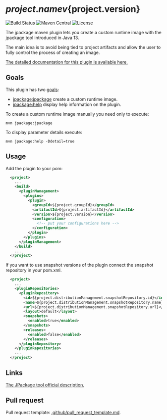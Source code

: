 # ${project.name} v${project.version}

[![Build Status][travis_badge]][travis_href]
[![Maven Central][central_badge]][central_href]
[![License][license_badge]][license_href]

The jpackage maven plugin lets you create a custom runtime image with
the jpackage tool introduced in Java 13.

The main idea is to avoid being tied to project artifacts and allow the user
to fully control the process of creating an image.

[The detailed documentation for this plugin is available here.][goals]

## Goals

This plugin has two [goals][goals]:

- [jpackage:jpackage][mojo_jpackage] create a custom runtime image.
- [jpackage:help][mojo_help] display help information on the plugin.

To create a custom runtime image manually you need only to execute:

```console
mvn jpackage:jpackage
```

To display parameter details execute:

```console
mvn jpackage:help -Ddetail=true
```

## Usage

Add the plugin to your pom:

```xml
  <project>
    ...
    <build>
      <pluginManagement>
        <plugins>
          <plugin>
            <groupId>${project.groupId}</groupId>
            <artifactId>${project.artifactId}</artifactId>
            <version>${project.version}</version>
            <configuration>
              <!-- put your configurations here -->
            </configuration>
          </plugin>
        </plugins>
      </pluginManagement>
    </build>
    ...
  </project>
```

If you want to use snapshot versions of the plugin connect the snapshot
repository in your pom.xml.

```xml
  <project>
    ...
    <pluginRepositories>
      <pluginRepository>
        <id>${project.distributionManagement.snapshotRepository.id}</id>
        <name>${project.distributionManagement.snapshotRepository.name}</name>
        <url>${project.distributionManagement.snapshotRepository.url}</url>
        <layout>default</layout>
        <snapshots>
          <enabled>true</enabled>
        </snapshots>
        <releases>
          <enabled>false</enabled>
        </releases>
      </pluginRepository>
    </pluginRepositories>
    ...
  </project>
```

## Links

[The JPackage tool official description.][jpackage]

## Pull request

Pull request template: [.github/pull_request_template.md][pull_request].

[travis_badge]: https://travis-ci.com/akman/jpackage-maven-plugin.svg?branch=v${project.version}
[travis_href]: https://travis-ci.com/akman/jpackage-maven-plugin
[central_badge]: https://img.shields.io/maven-central/v/com.github.akman/jpackage-maven-plugin
[central_href]: https://search.maven.org/artifact/com.github.akman/jpackage-maven-plugin
[license_badge]: https://img.shields.io/github/license/akman/jpackage-maven-plugin.svg
[license_href]: https://github.com/akman/jpackage-maven-plugin/blob/master/LICENSE
[goals]: https://akman.github.io/jpackage-maven-plugin/plugin-info.html
[mojo_jpackage]: https://akman.github.io/jpackage-maven-plugin/jpackage-mojo.html
[mojo_help]: https://akman.github.io/jpackage-maven-plugin/help-mojo.html
[jpackage]: https://docs.oracle.com/en/java/javase/14/docs/specs/man/jpackage.html
[pull_request]: https://github.com/akman/jpackage-maven-plugin/blob/master/.github/pull_request_template.md
